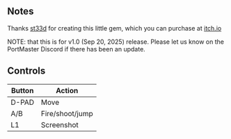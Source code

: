 ## Notes

Thanks [st33d](https://st33d.itch.io) for creating this little gem, which you can purchase at [itch.io](https://st33d.itch.io/sad-god)

NOTE: that this is for v1.0 (Sep 20, 2025) release. Please let us know on the PortMaster Discord if there has been an update.


## Controls

| Button | Action          |
| ------ | --------------- |
| D-PAD  | Move            |
| A/B    | Fire/shoot/jump |
| L1     | Screenshot      |

